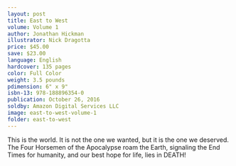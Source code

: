 ```yaml
---
layout: post
title: East to West
volume: Volume 1
author: Jonathan Hickman
illustrator: Nick Dragotta
price: $45.00
save: $23.00
language: English
hardcover: 135 pages
color: Full Color
weight: 3.5 pounds
pdimension: 6" x 9"
isbn-13: 978-188896354-0
publication: October 26, 2016
soldby: Amazon Digital Services LLC
image: east-to-west-volume-1
folder: east-to-west
---
```


This is the world. It is not the one we wanted, but it is the one we deserved. The Four Horsemen of the Apocalypse roam the Earth, signaling the End Times for humanity, and our best hope for life, lies in DEATH!
